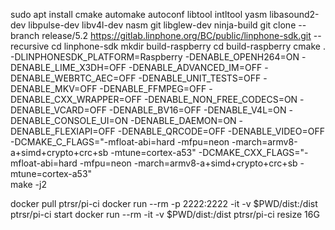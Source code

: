 sudo apt install cmake automake autoconf libtool intltool yasm libasound2-dev libpulse-dev libv4l-dev nasm git libglew-dev ninja-build
git clone --branch release/5.2 https://gitlab.linphone.org/BC/public/linphone-sdk.git --recursive
cd linphone-sdk
mkdir build-raspberry
cd build-raspberry
cmake . -DLINPHONESDK_PLATFORM=Raspberry  -DENABLE_OPENH264=ON  -DENABLE_LIME_X3DH=OFF -DENABLE_ADVANCED_IM=OFF -DENABLE_WEBRTC_AEC=OFF -DENABLE_UNIT_TESTS=OFF -DENABLE_MKV=OFF -DENABLE_FFMPEG=OFF -DENABLE_CXX_WRAPPER=OFF -DENABLE_NON_FREE_CODECS=ON -DENABLE_VCARD=OFF -DENABLE_BV16=OFF -DENABLE_V4L=ON -DENABLE_CONSOLE_UI=ON -DENABLE_DAEMON=ON -DENABLE_FLEXIAPI=OFF -DENABLE_QRCODE=OFF -DENABLE_VIDEO=OFF -DCMAKE_C_FLAGS="-mfloat-abi=hard -mfpu=neon -march=armv8-a+simd+crypto+crc+sb -mtune=cortex-a53" -DCMAKE_CXX_FLAGS="-mfloat-abi=hard -mfpu=neon -march=armv8-a+simd+crypto+crc+sb -mtune=cortex-a53"  
make -j2 

docker pull ptrsr/pi-ci
docker run --rm -p 2222:2222 -it -v $PWD/dist:/dist ptrsr/pi-ci start
docker run --rm -it -v $PWD/dist:/dist ptrsr/pi-ci resize 16G
